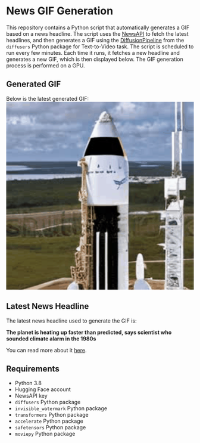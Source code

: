 # News GIF Generation
This repository contains a Python script that automatically generates a GIF based on a news headline. The script uses the [NewsAPI](https://newsapi.org/) to fetch the latest headlines, and then generates a GIF using the [DiffusionPipeline](https://github.com/huggingface/diffusers) from the `diffusers` Python package for Text-to-Video task.
The script is scheduled to run every few minutes. Each time it runs, it fetches a new headline and generates a new GIF, which is then displayed below. The GIF generation process is performed on a GPU.

## Generated GIF
Below is the latest generated GIF:
![Generated GIF](output.gif?raw=true&v=1699029618)

## Latest News Headline
The latest news headline used to generate the GIF is:

**The planet is heating up faster than predicted, says scientist who sounded climate alarm in the 1980s**

You can read more about it [here](https://www.cnn.com/2023/11/02/climate/the-planet-is-heating-up-faster-than-predicted-says-scientist-who-first-warned-the-world-about-climate-change/index.html).

## Requirements
- Python 3.8
- Hugging Face account
- NewsAPI key
- `diffusers` Python package
- `invisible_watermark` Python package
- `transformers` Python package
- `accelerate` Python package
- `safetensors` Python package
- `moviepy` Python package

